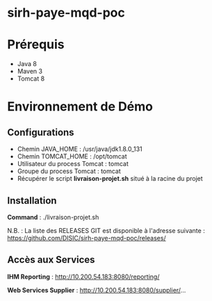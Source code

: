# sirh-paye-mqd-poc

Prérequis
=====================

* Java 8
* Maven 3
* Tomcat 8

Environnement de Démo
=====================

Configurations
--------------------

* Chemin JAVA_HOME : /usr/java/jdk1.8.0_131
* Chemin TOMCAT_HOME : /opt/tomcat
* Utilisateur du process Tomcat : tomcat
* Groupe du process Tomcat : tomcat
* Récupérer le script **livraison-projet.sh** situé à la racine du projet

Installation
--------------------

**Command** : ./livraison-projet.sh <RELEASE-GIT AU FORMAT : X.Y.Z>

N.B. : La liste des RELEASES GIT est disponible à l'adresse suivante :
https://github.com/DISIC/sirh-paye-mqd-poc/releases/

Accès aux Services
--------------------

**IHM Reporting** : http://10.200.54.183:8080/reporting/

**Web Services Supplier** : http://10.200.54.183:8080/supplier/...

